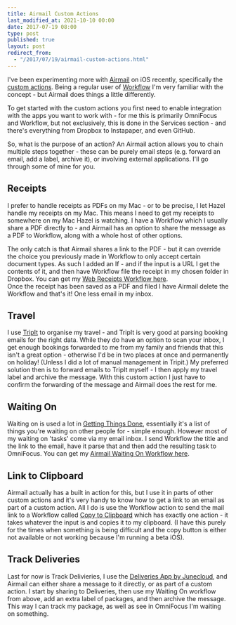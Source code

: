 ```yaml
---
title: Airmail Custom Actions
last_modified_at: 2021-10-10 00:00
date: 2017-07-19 08:00
type: post
published: true
layout: post
redirect_from:
  - "/2017/07/19/airmail-custom-actions.html"
---
```

I've been experimenting more with <a href="http://airmailapp.com">Airmail</a> on iOS recently, specifically the <a href="http://docs.airmailapp.com/airmail-for-ios/custom-actions-airmail-for-iphone">custom actions</a>. Being a regular user of <a href="http://www.rosemaryorchard.com/blog/tag:workflow">Workflow</a> I'm very familiar with the concept - but Airmail does things a little differently.


<a href="http://airmailapp.com/ios"></a>  

<!--more-->

To get started with the custom actions you first need to enable integration with the apps you want to work with - for me this is primarily OmniFocus and Workflow, but not exclusively, this is done in the Services section - and there's everything from Dropbox to Instapaper, and even GitHub.

  
So, what is the purpose of an action? An Airmail action allows you to chain multiple steps together - these can be purely email steps (e.g. forward an email, add a label, archive it), or involving external applications. I'll go through some of mine for you.  

<h2>Receipts</h2>



I prefer to handle receipts as PDFs on my Mac - or to be precise, I let Hazel handle my receipts on my Mac. This means I need to get my receipts to somewhere on my Mac Hazel is watching. I have a Workflow which I usually share a PDF directly to - and Airmail has an option to share the message as a PDF to Workflow, along with a whole host of other options.





The only catch is that Airmail shares a link to the PDF - but it can override the choice you previously made in Workflow to only accept certain document types. As such I added an If - and if the input is a URL I get the contents of it, and then have Workflow file the receipt in my chosen folder in Dropbox. You can get my <a href="https://workflow.is/workflows/3b0ca2be8e614dd19f5c48ad7e5e7dcc">Web Receipts Workflow here</a>.  
Once the receipt has been saved as a PDF and filed I have Airmail delete the Workflow and that's it! One less email in my inbox.  
<h2>Travel</h2>



I use <a href="https://www.tripit.com">TripIt</a> to organise my travel - and TripIt is very good at parsing booking emails for the right data. While they do have an option to scan your inbox, I get enough bookings forwarded to me from my family and friends that this isn't a great option - otherwise I'd be in two places at once and permanently on holiday! (Unless I did a lot of manual management in Tripit.) My preferred solution then is to forward emails to TripIt myself - I then apply my travel label and archive the message. With this custom action I just have to confirm the forwarding of the message and Airmail does the rest for me.  
<h2>Waiting On</h2>



Waiting on is used a lot in <a href="http://gettingthingsdone.com">Getting Things Done</a>, essentially it's a list of things you're waiting on other people for - simple enough. However most of my waiting on 'tasks' come via my email inbox. I send Workflow the title and the link to the email, have it parse that and then add the resulting task to OmniFocus. You can get my <a href="https://workflow.is/workflows/a34e6dbcbb1a4e008a8d751d5dfd69ad">Airmail Waiting On Workflow here</a>.  
<h2>Link to Clipboard</h2>



Airmail actually has a built in action for this, but I use it in parts of other custom actions and it's very handy to know how to get a link to an email as part of a custom action. All I do is use the Workflow action to send the mail link to a Workflow called <a href="https://workflow.is/workflows/7c537bb994a7486a8ee0dd6b895af03d">Copy to Clipboard</a> which has exactly one action - it takes whatever the input is and copies it to my clipboard. (I have this purely for the times when something is being difficult and the copy button is either not available or not working because I'm running a beta iOS).  
<h2>Track Deliveries</h2>



Last for now is Track Delivieries, I use the <a href="https://appsto.re/gb/DGbwr.i">Deliveries App by Junecloud</a>, and Airmail can either share a message to it directly, or as part of a custom action. I start by sharing to Deliveries, then use my Waiting On workflow from above, add an extra label of packages, and then archive the message. This way I can track my package, as well as see in OmniFocus I'm waiting on something.  
